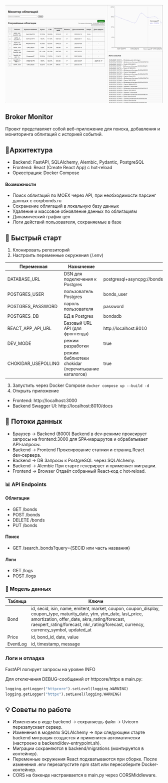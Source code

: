![Screenshot.png](Screenshot.png)


## Broker Monitor
Проект представляет собой веб-приложение для поиска, добавления и мониторинга облигаций с историей событий.

## 📐Архитектура
- Backend: FastAPI, SQLAlchemy, Alembic, Pydantic, PostgreSQL
- Frontend: React (Create React App) c hot‑reload
- Оркестрация: Docker Compose

#### Возможности
- Поиск облигаций по MOEX через API, при необходимости парсинг данных с corpbonds.ru
- Сохранение облигаций в локальную базу данных
- Удаление и массовое обновление данных по облигациям
- Динамический график цен
- Логи действий пользователя, сохраняемые в базе

## 🚀 Быстрый старт
1. Клонировать репозиторий
2. Настроить переменные окружения (/.env)

| Переменная        | Назначение | Пример          |
|------------|---------|----------------|
| DATABASE_URL       | DSN для подключения к Postgres      | postgresql+asyncpg://bonds_user:secretpass@db:5432/bondsdb         |
| POSTGRES_USER | пользователь Postgres | bonds_user |
| POSTGRES_PASSWORD | пароль пользователя | password |
| POSTGRES_DB | БД в Postgres | bondsdb |
| REACT_APP_API_URL       | Базовый URL API (для фронтенда)      | http://localhost:8010|
| DEV_MODE | режим разработки | true |
| CHOKIDAR_USEPOLLING | режим библиотеки chokidar (перечитывание каталогов) | true |



3. Запустить через Docker Compose  `docker compose up --build -d`
4. Открыть приложение 
- Frontend: http://localhost:3000
- Backend Swagger UI: http://localhost:8010/docs


## 🔹 Потоки данных
- Браузер → Backend (8000) Backend в dev‑режиме проксирует запросы на frontend:3000 для SPA‑маршрутов и обрабатывает API‑запросы.
- Backend → Frontend Проксирование статики и страниц React dev‑сервера.
- Backend → DB Запросы к PostgreSQL через SQLAlchemy.
- Backend → Alembic При старте генерирует и применяет миграции.
- Frontend → Browser Отдаёт собранный React‑код с hot‑reload.



### 📊  API Endpoints
#### Облигации
- GET /bonds
- POST /bonds
- DELETE /bonds
- PUT /bonds
#### Поиск
- GET /search_bonds?query={SECID или часть названия}
#### Логи
- GET /logs
- POST /logs
### 🔄 Модель данных
| Таблица          | Ключи          |
|---------------------|----------------|
| Bond        | id, secid, isin, name, emitent, market, coupon, coupon_display, coupon_type, maturity_date, ytm, ytm_date, last_price, amortization, offer_date, akra_rating/forecast, raexpert_rating/forecast, nkr_rating/forecast, currency, currency_symbol, updated_at     |
| Price             | id, bond_id, date, value|
| EventLog           | id, timestamp, message         |

### Логи и отладка
FastAPI логирует запросы на уровне INFO

Для отключения DEBUG-сообщений от httpcore/httpx в main.py:
```python
logging.getLogger("httpcore").setLevel(logging.WARNING)
logging.getLogger("httpx").setLevel(logging.WARNING)
```
## 💡 Советы по работе
- Изменения в коде backend → сохраняешь файл → Uvicorn перезапускает сервер.
- Изменения в моделях SQLAlchemy → при следующем старте backend миграция создастся и применится автоматически (настроено в backend/dev-entrypoint.sh).
- Миграции сохраняются в backend/migrations (монтируется в контейнер).
- Переменные окружения React подхватываются при сборке. После изменения .env перезапустите npm start или пересоберите Docker-контейнер.
- CORS на бэкенде настраивается в main.py через CORSMiddleware.

